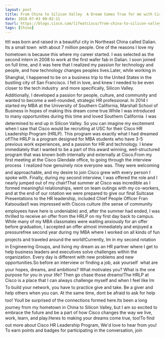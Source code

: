 ```yaml
---
layout: post
title: From China to Silicon Valley  A Dream Comes True for me with Cisco HRLP
date: 2018-07-03 00:02:11
tourl: https://blogs.cisco.com/lifeatcisco/from-china-to-silicon-valley-a-dream-comes-true-for-me-with-cisco-hrlp
tags: [China]
---
```

tttI was born and raised in a beautiful city in Northeast China called Dalian. Its a small town  with about 7 million people. One of the reasons I love my hometown is because this where my career started. I was selected as the second intern in 2008 to work at the first wafer fab in Dalian. I soon joined on full time, and it was here that I realized my passion for technology and people, and how technology changes peoples lives.Later, while working in Shanghai, I happened to be on a business trip to the United States in the bustling city of San Francisco. I fell in love, and knew I needed to be even closer to the tech industry  and more specifically, Silicon Valley. Additionally, I developed a passion for people, culture, and community and wanted to become a well-rounded, strategic HR professional. In 2014 I started my MBA at the University of Southern California, Marshall School of Business in hopes of making this dream come true.While I was introduced to many opportunities during this time and loved Southern California  I was determined to end up in Silicon Valley. So you can imagine my excitement when I saw that Cisco would be recruiting at USC for their Cisco HR Leadership Program (HRLP). This program was exactly what I had dreamed of!The HRLP is a program designed for MBA students who have 3-5 previous work experiences, and a passion for HR and technology. I knew immediately that I wanted to be a part of this award winning, well-structured program that was known both internally and externally at Cisco.From my first meeting at the Cisco Glendale office, to going through the interview process  I realized how genuinely nice everyone was. They were welcoming and approachable, and my desire to join Cisco grew with every person I spoke with. Finally, during my second interview, I was offered the role and I nearly jumped out of my chair!That summer at Cisco was incredible as I formed meaningful relationships, went on team outings with my co-workers, and at the end of our rotation we were prepared to give our final Suitcase Presentations to the HR leadership, included Chief People Officer Fran Katsoudas!I was impressed with Ciscos culture (the sense of community employees have here is undeniable) and, after the summer had ended, I was thrilled to receive an offer from the HRLP on my first day back to campus. While many of my MBA classmates were waiting anxiously for an offer before graduation, I accepted an offer almost immediately and enjoyed a pressurefree second year during my MBA where I worked on all kinds of fun projects and traveled around the world!Currently, Im in my second rotation in Engineering Groups, and living my dream as an HR partner where I get to help business leaders and executives solve challenges within the organization. Every day is different with new problems and new opportunities.So before an interview or finding a job, ask yourself  what are your hopes, dreams, and ambitions? What motivates you? What is the one purpose for you in your life? Then go chase those dreams!The HRLP at Cisco is a place that I can always challenge myself and when I feel like Im To build your network, you have to practice give and take. Be a giver and help others when you can. At the same time, dont be afraid to ask for help too! Youll be surprised of the connections formed here.Its been a long journey from my hometown in China to Silicon Valley, but I am so excited to embrace the future and be a part of how Cisco changes the way we live, work, learn, and play.Heres to making your dreams come true, too!To find out more about Cisco HR Leadership Program, We'd love to hear from you! To earn points and badges for participating in the conversation, join 